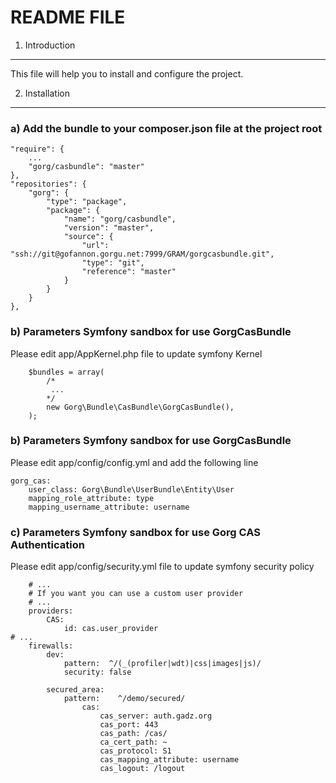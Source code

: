README FILE
===========

1) Introduction
---------------
This file will help you to install and configure the project.

2) Installation
---------------

### a) Add the bundle to your composer.json file at the project root

    "require": {
        ...
        "gorg/casbundle": "master"
    },
    "repositories": {
        "gorg": {
            "type": "package",
            "package": {
                "name": "gorg/casbundle",
                "version": "master",
                "source": {
                    "url": "ssh://git@gofannon.gorgu.net:7999/GRAM/gorgcasbundle.git",
                    "type": "git",
                    "reference": "master"
                }
            }
        }
    },

### b) Parameters Symfony sandbox for use GorgCasBundle

Please edit app/AppKernel.php file to update symfony Kernel

        $bundles = array(
            /*
             ...
            */
            new Gorg\Bundle\CasBundle\GorgCasBundle(),
        );

### b) Parameters Symfony sandbox for use GorgCasBundle

Please edit app/config/config.yml and add the following line

    gorg_cas:
        user_class: Gorg\Bundle\UserBundle\Entity\User
        mapping_role_attribute: type
        mapping_username_attribute: username

### c) Parameters Symfony sandbox for use Gorg CAS Authentication

Please edit app/config/security.yml file to update symfony security policy

        # ...
        # If you want you can use a custom user provider
        # ...
        providers:
            CAS:
                id: cas.user_provider
	# ...
	    firewalls:
	        dev:
	            pattern:  ^/(_(profiler|wdt)|css|images|js)/
	            security: false
	
	        secured_area:
	            pattern:    ^/demo/secured/
                    cas:
                        cas_server: auth.gadz.org
                        cas_port: 443
                        cas_path: /cas/
                        ca_cert_path: ~
                        cas_protocol: S1
                        cas_mapping_attribute: username
                        cas_logout: /logout

